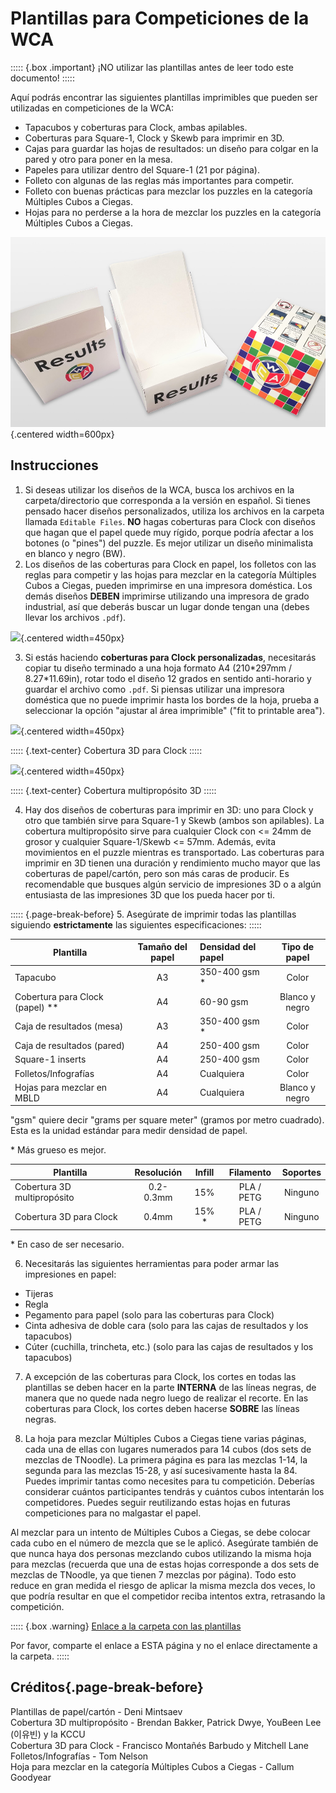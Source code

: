 # Plantillas para Competiciones de la WCA

::::: {.box .important}
¡NO utilizar las plantillas antes de leer todo este documento!
:::::

Aquí podrás encontrar las siguientes plantillas imprimibles que pueden ser utilizadas en competiciones de la WCA:

- Tapacubos y coberturas para Clock, ambas apilables.
- Coberturas para Square-1, Clock y Skewb para imprimir en 3D.
- Cajas para guardar las hojas de resultados: un diseño para colgar en la pared y otro para poner en la mesa.
- Papeles para utilizar dentro del Square-1 (21 por página).
- Folleto con algunas de las reglas más importantes para competir.
- Folleto con buenas prácticas para mezclar los puzzles en la categoría Múltiples Cubos a Ciegas.
- Hojas para no perderse a la hora de mezclar los puzzles en la categoría Múltiples Cubos a Ciegas.

![](images/results_boxes_and_cube_cover.jpg){.centered width=600px}

## Instrucciones

1. Si deseas utilizar los diseños de la WCA, busca los archivos en la carpeta/directorio que corresponda a la versión en español. Si tienes pensado hacer diseños personalizados, utiliza los archivos en la carpeta llamada `Editable Files`. **NO** hagas coberturas para Clock con diseños que hagan que el papel quede muy rígido, porque podría afectar a los botones (o "pines") del puzzle. Es mejor utilizar un diseño minimalista en blanco y negro (BW).
2. Los diseños de las coberturas para Clock en papel, los folletos con las reglas para competir y las hojas para mezclar en la categoría Múltiples Cubos a Ciegas, pueden imprimirse en una impresora doméstica. Los demás diseños **DEBEN** imprimirse utilizando una impresora de grado industrial, así que deberás buscar un lugar donde tengan una (debes llevar los archivos `.pdf`).

![](images/paper_clock_covers.jpg){.centered width=450px}

3. Si estás haciendo **coberturas para Clock personalizadas**, necesitarás copiar tu diseño terminado a una hoja formato A4 (210\*297mm / 8.27\*11.69in), rotar todo el diseño 12 grados en sentido anti-horario y guardar el archivo como `.pdf`. Si piensas utilizar una impresora doméstica que no puede imprimir hasta los bordes de la hoja, prueba a seleccionar la opción "ajustar al área imprimible" ("fit to printable area").

![](images/clock_in_3d_cover.jpg){.centered width=450px}

::::: {.text-center}
Cobertura 3D para Clock
:::::

![](images/sq1_in_3d_cover.jpg){.centered width=450px}

::::: {.text-center}
Cobertura multipropósito 3D
:::::

4. Hay dos diseños de coberturas para imprimir en 3D: uno para Clock y otro que también sirve para Square-1 y Skewb (ambos son apilables). La cobertura multipropósito sirve para cualquier Clock con <= 24mm de grosor y cualquier Square-1/Skewb <= 57mm. Además, evita movimientos en el puzzle mientras es transportado. Las coberturas para imprimir en 3D tienen una duración y rendimiento mucho mayor que las coberturas de papel/cartón, pero son más caras de producir. Es recomendable que busques algún servicio de impresiones 3D o a algún entusiasta de las impresiones 3D que los pueda hacer por ti.

::::: {.page-break-before}
5. Asegúrate de imprimir todas las plantillas siguiendo **estrictamente** las siguientes especificaciones:
:::::

| Plantilla                         | Tamaño del papel | Densidad del papel | Tipo de papel  |
| --------------------------------- | :--------------: | :----------------- | :------------: |
| Tapacubo                          |        A3        | 350-400 gsm \*     |     Color      |
| Cobertura para Clock (papel) \*\* |        A4        | 60-90 gsm          | Blanco y negro |
| Caja de resultados (mesa)         |        A3        | 350-400 gsm \*     |     Color      |
| Caja de resultados (pared)        |        A4        | 250-400 gsm        |     Color      |
| Square-1 inserts                  |        A4        | 250-400 gsm        |     Color      |
| Folletos/Infografías              |        A4        | Cualquiera         |     Color      |
| Hojas para mezclar en MBLD        |        A4        | Cualquiera         | Blanco y negro |

"gsm" quiere decir "grams per square meter" (gramos por metro cuadrado). Esta es la unidad estándar para medir densidad de papel.

\* Más grueso es mejor.<br/>

| Plantilla                           | Resolución |  Infill  | Filamento  |  Soportes  |
| ----------------------------------- | :--------: | :------: | :--------: | :--------: |
| Cobertura 3D multipropósito         | 0.2-0.3mm  |   15%    | PLA / PETG |  Ninguno   |
| Cobertura 3D para Clock             |   0.4mm    |   15% \* | PLA / PETG |  Ninguno   |

\* En caso de ser necesario.

6. Necesitarás las siguientes herramientas para poder armar las impresiones en papel:

- Tijeras
- Regla
- Pegamento para papel (solo para las coberturas para Clock)
- Cinta adhesiva de doble cara (solo para las cajas de resultados y los tapacubos)
- Cúter (cuchilla, trincheta, etc.) (solo para las cajas de resultados y los tapacubos)

7. A excepción de las coberturas para Clock, los cortes en todas las plantillas se deben hacer en la parte **INTERNA** de las líneas negras, de manera que no quede nada negro luego de realizar el recorte. En las coberturas para Clock, los cortes deben hacerse **SOBRE** las líneas negras.

8. La hoja para mezclar Múltiples Cubos a Ciegas tiene varias páginas, cada una de ellas con lugares numerados para 14 cubos (dos sets de mezclas de TNoodle). La primera página es para las mezclas 1-14, la segunda para las mezclas 15-28, y así sucesivamente hasta la 84. Puedes imprimir tantas como necesites para tu competición. Deberías considerar cuántos participantes tendrás y cuántos cubos intentarán los competidores. Puedes seguir reutilizando estas hojas en futuras competiciones para no malgastar el papel.

Al mezclar para un intento de Múltiples Cubos a Ciegas, se debe colocar cada cubo en el número de mezcla que se le aplicó. Asegúrate también de que nunca haya dos personas mezclando cubos utilizando la misma hoja para mezclas (recuerda que una de estas hojas corresponde a dos sets de mezclas de TNoodle, ya que tienen 7 mezclas por página). Todo esto reduce en gran medida el riesgo de aplicar la misma mezcla dos veces, lo que podría resultar en que el competidor reciba intentos extra, retrasando la competición.

::::: {.box .warning}
[Enlace a la carpeta con las plantillas](https://drive.google.com/drive/folders/1EVqEWSqruZ8_vEJpUmqhFUqaikzgUkkP?usp=sharing)

Por favor, comparte el enlace a ESTA página y no el enlace directamente a la carpeta.
:::::

## Créditos{.page-break-before}

Plantillas de papel/cartón - Deni Mintsaev<br/>
Cobertura 3D multipropósito - Brendan Bakker, Patrick Dwye, YouBeen Lee (이유빈) y la KCCU<br/>
Cobertura 3D para Clock - Francisco Montañés Barbudo y Mitchell Lane<br/>
Folletos/Infografías - Tom Nelson<br/>
Hoja para mezclar en la categoría Múltiples Cubos a Ciegas - Callum Goodyear
